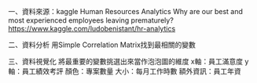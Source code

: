一、資料來源：kaggle
Human Resources Analytics
Why are our best and most experienced employees leaving prematurely?
https://www.kaggle.com/ludobenistant/hr-analytics

二、資料分析
用Simple Correlation Matrix找到最相關的變數

三、資料視覺化
將最重要的變數挑選出來當作泡泡圖的維度
x軸：員工滿意度
y軸：員工績效考評
顏色：專案數量
大小：每月工作時數
額外資訊：員工年資

